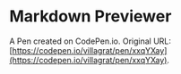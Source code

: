 # Markdown Previewer

A Pen created on CodePen.io. Original URL: [https://codepen.io/villagrat/pen/xxqYXay](https://codepen.io/villagrat/pen/xxqYXay).


